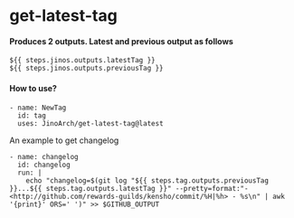 # get-latest-tag

#### Produces 2 outputs. Latest and previous output as follows
```
${{ steps.jinos.outputs.latestTag }}
${{ steps.jinos.outputs.previousTag }}
```

#### How to use?


```
- name: NewTag
  id: tag
  uses: JinoArch/get-latest-tag@latest
```

An example to get changelog
```
- name: changelog
  id: changelog
  run: |
    echo "changelog=$(git log "${{ steps.tag.outputs.previousTag }}...${{ steps.tag.outputs.latestTag }}" --pretty=format:"- <http://github.com/rewards-guilds/kensho/commit/%H|%h> - %s\n" | awk '{print}' ORS=' ')" >> $GITHUB_OUTPUT
```